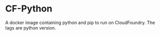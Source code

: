 # CF-Python
A docker image containing python and pip to run on CloudFoundry. The tags are python version.
